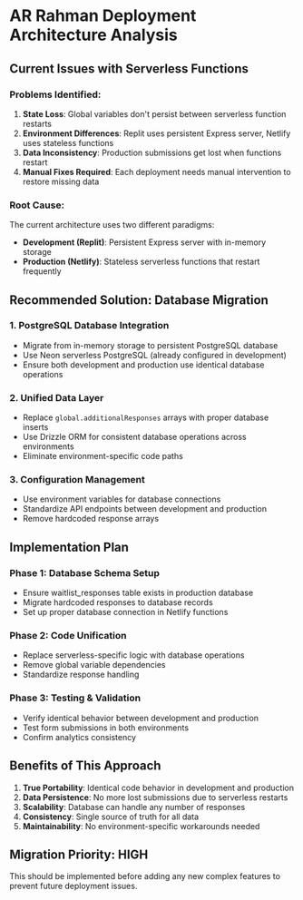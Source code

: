 # AR Rahman Deployment Architecture Analysis

## Current Issues with Serverless Functions

### Problems Identified:
1. **State Loss**: Global variables don't persist between serverless function restarts
2. **Environment Differences**: Replit uses persistent Express server, Netlify uses stateless functions
3. **Data Inconsistency**: Production submissions get lost when functions restart
4. **Manual Fixes Required**: Each deployment needs manual intervention to restore missing data

### Root Cause:
The current architecture uses two different paradigms:
- **Development (Replit)**: Persistent Express server with in-memory storage
- **Production (Netlify)**: Stateless serverless functions that restart frequently

## Recommended Solution: Database Migration

### 1. PostgreSQL Database Integration
- Migrate from in-memory storage to persistent PostgreSQL database
- Use Neon serverless PostgreSQL (already configured in development)
- Ensure both development and production use identical database operations

### 2. Unified Data Layer
- Replace `global.additionalResponses` arrays with proper database inserts
- Use Drizzle ORM for consistent database operations across environments
- Eliminate environment-specific code paths

### 3. Configuration Management
- Use environment variables for database connections
- Standardize API endpoints between development and production
- Remove hardcoded response arrays

## Implementation Plan

### Phase 1: Database Schema Setup
- Ensure waitlist_responses table exists in production database
- Migrate hardcoded responses to database records
- Set up proper database connection in Netlify functions

### Phase 2: Code Unification
- Replace serverless-specific logic with database operations
- Remove global variable dependencies
- Standardize response handling

### Phase 3: Testing & Validation
- Verify identical behavior between development and production
- Test form submissions in both environments
- Confirm analytics consistency

## Benefits of This Approach

1. **True Portability**: Identical code behavior in development and production
2. **Data Persistence**: No more lost submissions due to serverless restarts
3. **Scalability**: Database can handle any number of responses
4. **Consistency**: Single source of truth for all data
5. **Maintainability**: No environment-specific workarounds needed

## Migration Priority: HIGH
This should be implemented before adding any new complex features to prevent future deployment issues.